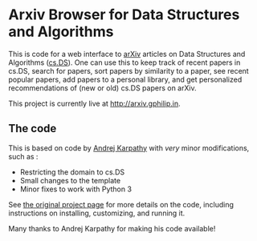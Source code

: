 
# Arxiv Browser for Data Structures and Algorithms

This is code for a web interface to [arXiv][arXiv] articles on
Data Structures and Algorithms ([cs.DS][cs.DS]). One can use this
to keep track of recent papers in cs.DS, search for papers, sort
papers by similarity to a paper, see recent popular papers, add
papers to a personal library, and get personalized recommendations
of (new or old) cs.DS papers on arXiv.

This project is currently live at <http://arxiv.gphilip.in>. 

## The code

This is based on code by [Andrej Karpathy][karpathy] with *very* minor
modifications, such as :

 - Restricting the domain to cs.DS
 - Small changes to the template
 - Minor fixes to work with Python 3

See [the original project page][arxivSanityPreserver] for more
details on the code, including instructions on installing,
customizing, and running it.

Many thanks to Andrej Karpathy for making his code available!

[arXiv]: https://arxiv.org/
[cs.DS]: https://arxiv.org/list/cs.DS/recent 
[karpathy]: https://github.com/karpathy
[arxivSanityPreserver]: https://github.com/karpathy/arxiv-sanity-preserver
